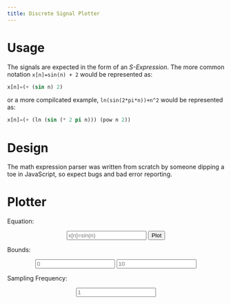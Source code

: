 ```yaml
---
title: Discrete Signal Plotter
---
```


<head>
    <script src="plotly-latest.min.js"></script>
</head>

# Usage
The signals are expected in the form of an *S-Expression*.
The more common notation `x[n]=sin(n) + 2` would be represented as:
```lisp
x[n]=(+ (sin n) 2)
```

or a more compilcated example, `ln(sin(2*pi*n))+n^2` would be represented as:
```lisp
x[n]=(+ (ln (sin (* 2 pi n))) (pow n 2))
```

# Design
The math expression parser was written from scratch by someone dipping a toe in JavaScript, so expect bugs and bad error reporting.

# Plotter
Equation:
<center>
    <input type="text" placeholder="x[n]=sin(n)" id="eqn"></input>
    <button type="button" onclick="get_conf();">Plot</button>
</center>


<div><p id="parse_result"></p></div>

Bounds:
<center>
    <input type="text" placeholder="0" id="lower_bound"></input>
    <input type="text" placeholder="10" id="upper_bound"></input>
</center>

Sampling Frequency:
<center>
    <input type="text" placeholder="1" id="sample_freq"></input>
</center>

<center><div id="tester"></div></center>

<script type="text/javascript" src="parse.js"></script>
<script type="text/javascript" src="test.js"></script>
